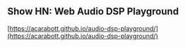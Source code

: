 ## Show HN: Web Audio DSP Playground
  
  [https://acarabott.github.io/audio-dsp-playground/](https://acarabott.github.io/audio-dsp-playground/)